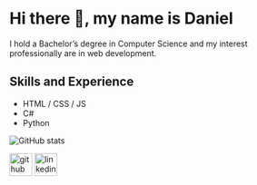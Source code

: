 # Hi there 👋, my name is Daniel
I hold a Bachelor’s degree in Computer Science and my interest professionally are in web development.

## Skills and Experience
* HTML / CSS / JS
* C#
* Python 

![GitHub stats](https://github-readme-stats.vercel.app/api?username=Dogi258&show_icons=true)  

[<img src='https://cdn.jsdelivr.net/npm/simple-icons@3.0.1/icons/github.svg' alt='github' height='40'>](https://github.com/Dogi258)  [<img src='https://cdn.jsdelivr.net/npm/simple-icons@3.0.1/icons/linkedin.svg' alt='linkedin' height='40'>](https://www.linkedin.com/in/https://www.linkedin.com/in/daniel-martinez-swe//)  

